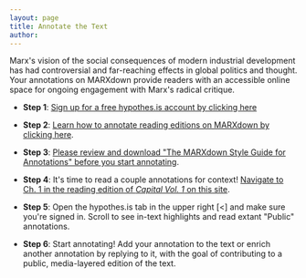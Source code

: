 ```yaml
---
layout: page
title: Annotate the Text
author:
---
```



Marx's vision of the social consequences of modern industrial development has had controversial and far-reaching effects in global politics and thought. Your annotations on MARXdown provide readers with an accessible online space for ongoing engagement with Marx's radical critique.

* **Step 1**: [Sign up for a free hypothes.is account by clicking here](https://web.hypothes.is/start/)

* **Step 2**: [Learn how to annotate reading editions on MARXdown by clicking here](https://web.hypothes.is/quick-start-guide-for-students/).

* **Step 3**: [Please review and download "The MARXdown Style Guide for Annotations" before you start annotating](https://docs.google.com/document/d/14hfh7E9KhtJHpYjst5-CMwGYY_kEFJtXUpmQSema5Zs/edit?usp=sharing).

* **Step 4**: It's time to read a couple annotations for context! [Navigate to Ch. 1 in the reading edition of *Capital Vol. 1* on this site](https://marxdown.github.io/texts/ch01/).

* **Step 5**: Open the hypothes.is tab in the upper right [<] and make sure you're signed in. Scroll to see in-text highlights and read extant "Public" annotations.

* **Step 6**: Start annotating! Add your annotation to the text or enrich another annotation by replying to it, with the goal of contributing to a public, media-layered edition of the text.
